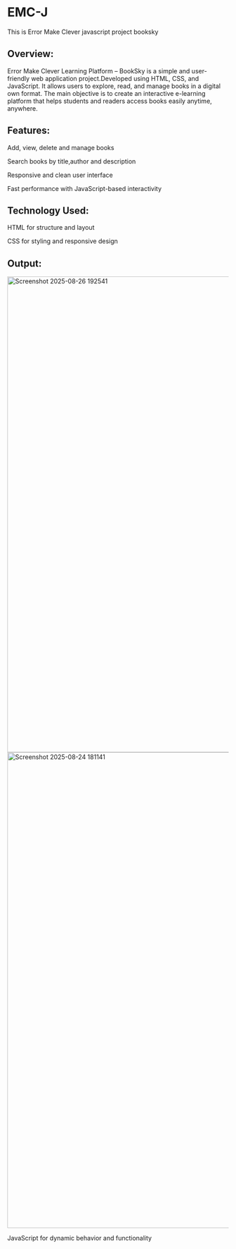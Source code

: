 # EMC-J
This is Error Make Clever javascript project booksky

## Overview:

Error Make Clever Learning Platform – BookSky is a simple and user-friendly web application project.Developed using HTML, CSS, and JavaScript.
It allows users to explore, read, and manage books in a digital own format. The main objective is to create an interactive e-learning platform that helps students and readers access books easily anytime, anywhere.

## Features:

Add, view, delete and manage books

Search books by title,author and description

Responsive and clean user interface

Fast performance with JavaScript-based interactivity


## Technology Used:

HTML for structure and layout

CSS for styling and responsive design

## Output:
<img width="1920" height="1080" alt="Screenshot 2025-08-26 192541" src="https://github.com/user-attachments/assets/215e2260-301f-4421-948e-1a0c06b1a25f" />
<img width="1920" height="1080" alt="Screenshot 2025-08-24 181141" src="https://github.com/user-attachments/assets/fde57b22-cacc-4a2e-9a4f-e2c8cd5a8085" />


JavaScript for dynamic behavior and functionality
